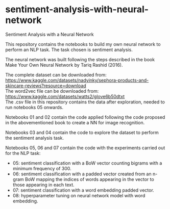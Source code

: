 # sentiment-analysis-with-neural-network
Sentiment Analysis with a Neural Network

This repository contains the notebooks to build my own neural network to perform an NLP task. The task chosen is sentiment analysis.

The neural network was built following the steps described in the book Make Your Own Neural Network by Tariq Rashid (2016).

The complete dataset can be downloaded from: https://www.kaggle.com/datasets/nadyinky/sephora-products-and-skincare-reviews?resource=download \
The word2vec file can be downloaded from: https://www.kaggle.com/datasets/watts2/glove6b50dtxt \
The .csv file in this repository contains the data after exploration, needed to run notebooks 05 onwards.

Notebooks 01 and 02 contain the code applied following the code proposed in the abovementioned book to create a NN for image recognition.

Notebooks 03 and 04 contain the code to explore the dataset to perform the sentiment analysis task.

Notebooks 05, 06 and 07 contain the code with the experiments carried out for the NLP task:
* 05: sentiment classification with a BoW vector counting bigrams with a minimum frequency of 300.
* 06: sentiment classification with a padded vector created from an n-gram BoW mapping the indices of words appearing in the vector to those appearing in each text.
* 07: sentiment classification with a word embedding padded vector.
* 08: hyperparameter tuning on neural network model with word embedding.
